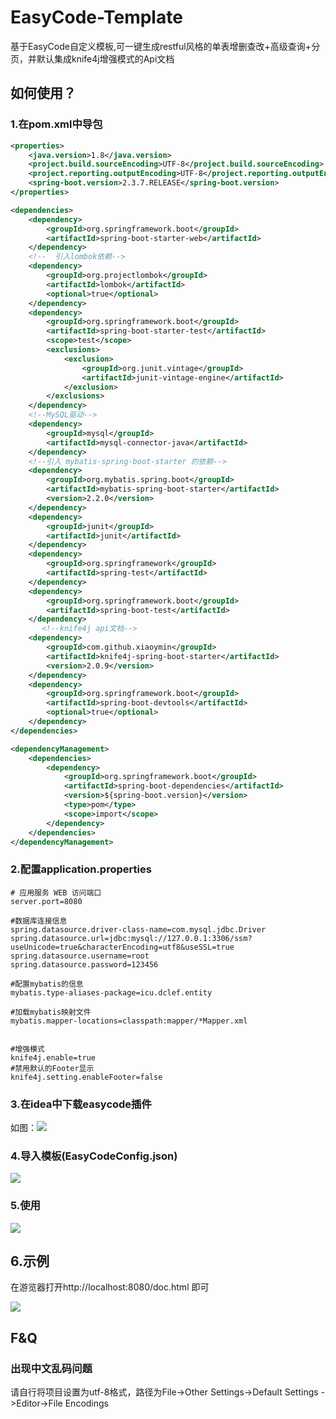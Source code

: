 



# EasyCode-Template

基于EasyCode自定义模板,可一键生成restful风格的单表增删查改+高级查询+分页，并默认集成knife4j增强模式的Api文档

## 如何使用？

### 1.在pom.xml中导包

```xml
<properties>
    <java.version>1.8</java.version>
    <project.build.sourceEncoding>UTF-8</project.build.sourceEncoding>
    <project.reporting.outputEncoding>UTF-8</project.reporting.outputEncoding>
    <spring-boot.version>2.3.7.RELEASE</spring-boot.version>
</properties>

<dependencies>
    <dependency>
        <groupId>org.springframework.boot</groupId>
        <artifactId>spring-boot-starter-web</artifactId>
    </dependency>
    <!--  引入lombok依赖-->
    <dependency>
        <groupId>org.projectlombok</groupId>
        <artifactId>lombok</artifactId>
        <optional>true</optional>
    </dependency>
    <dependency>
        <groupId>org.springframework.boot</groupId>
        <artifactId>spring-boot-starter-test</artifactId>
        <scope>test</scope>
        <exclusions>
            <exclusion>
                <groupId>org.junit.vintage</groupId>
                <artifactId>junit-vintage-engine</artifactId>
            </exclusion>
        </exclusions>
    </dependency>
    <!--MySQL驱动-->
    <dependency>
        <groupId>mysql</groupId>
        <artifactId>mysql-connector-java</artifactId>
    </dependency>
    <!--引入 mybatis-spring-boot-starter 的依赖-->
    <dependency>
        <groupId>org.mybatis.spring.boot</groupId>
        <artifactId>mybatis-spring-boot-starter</artifactId>
        <version>2.2.0</version>
    </dependency>
    <dependency>
        <groupId>junit</groupId>
        <artifactId>junit</artifactId>
    </dependency>
    <dependency>
        <groupId>org.springframework</groupId>
        <artifactId>spring-test</artifactId>
    </dependency>
    <dependency>
        <groupId>org.springframework.boot</groupId>
        <artifactId>spring-boot-test</artifactId>
    </dependency>
       <!--knife4j api文档-->
    <dependency>
        <groupId>com.github.xiaoymin</groupId>
        <artifactId>knife4j-spring-boot-starter</artifactId>
        <version>2.0.9</version>
    </dependency>
    <dependency>
        <groupId>org.springframework.boot</groupId>
        <artifactId>spring-boot-devtools</artifactId>
        <optional>true</optional>
    </dependency>
</dependencies>

<dependencyManagement>
    <dependencies>
        <dependency>
            <groupId>org.springframework.boot</groupId>
            <artifactId>spring-boot-dependencies</artifactId>
            <version>${spring-boot.version}</version>
            <type>pom</type>
            <scope>import</scope>
        </dependency>
    </dependencies>
</dependencyManagement>
```

### 2.配置application.properties

```properties
# 应用服务 WEB 访问端口
server.port=8080

#数据库连接信息
spring.datasource.driver-class-name=com.mysql.jdbc.Driver
spring.datasource.url=jdbc:mysql://127.0.0.1:3306/ssm?useUnicode=true&characterEncoding=utf8&useSSL=true
spring.datasource.username=root
spring.datasource.password=123456

#配置mybatis的信息
mybatis.type-aliases-package=icu.dclef.entity

#加载mybatis映射文件
mybatis.mapper-locations=classpath:mapper/*Mapper.xml


#增强模式
knife4j.enable=true
#禁用默认的Footer显示
knife4j.setting.enableFooter=false
```



### 3.在idea中下载easycode插件

如图：![](https://cdn.jsdelivr.net/gh/Dclef/CDN/img/2022-01-12-easycode-01-.png)

### 4.导入模板(EasyCodeConfig.json)



![](https://cdn.jsdelivr.net/gh/Dclef/CDN/img/2022-01-12_easycode-02.png)

### 5.使用

![](https://cdn.jsdelivr.net/gh/Dclef/CDN/img/2022-01-12-easycode-03.png)

## 6.示例

在游览器打开http://localhost:8080/doc.html 即可

![](https://cdn.jsdelivr.net/gh/Dclef/CDN/img/2022-01-12-easycode-04.png)

## F&Q

### 出现中文乱码问题

请自行将项目设置为utf-8格式，路径为File->Other Settings->Default Settings ->Editor->File Encodings
